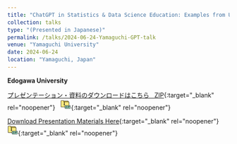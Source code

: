 ```yaml
---
title: "ChatGPT in Statistics & Data Science Education: Examples from US Universities"
collection: talks
type: "(Presented in Japanese)"
permalink: /talks/2024-06-24-Yamaguchi-GPT-talk
venue: "Yamaguchi University"
date: 2024-06-24
location: "Yamaguchi, Japan"
---
```


<style>
  hr {
    height: 2px;
    background-color: #E5E4E2;
    border: none;
  }

  .no-italics {
      font-style: normal;   
  }
</style>

<b>
Edogawa University
</b>

[プレゼンテーション・資料のダウンロードはこちら &nbsp; ZIP](https://www.dropbox.com/scl/fi/j7rl8uqattfm1spx5c9ak/2024_Edogawa_Presentation_Materials.zip?rlkey=5daa8b4d1qf7zgnmjvuiqg6j6&dl=1){:target="_blank" rel="noopener"} &nbsp; [![alt text](/files/zip_24.png)](https://www.dropbox.com/scl/fi/j7rl8uqattfm1spx5c9ak/2024_Edogawa_Presentation_Materials.zip?rlkey=5daa8b4d1qf7zgnmjvuiqg6j6&dl=1){:target="_blank" rel="noopener"}  

[Download Presentation Materials Here](https://www.dropbox.com/scl/fi/j7rl8uqattfm1spx5c9ak/2024_Edogawa_Presentation_Materials.zip?rlkey=5daa8b4d1qf7zgnmjvuiqg6j6&dl=1){:target="_blank" rel="noopener"} &nbsp; [![alt text](/files/zip_24.png)](https://www.dropbox.com/scl/fi/j7rl8uqattfm1spx5c9ak/2024_Edogawa_Presentation_Materials.zip?rlkey=5daa8b4d1qf7zgnmjvuiqg6j6&dl=1){:target="_blank" rel="noopener"}  
